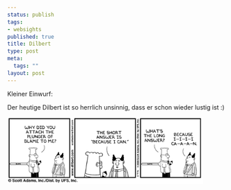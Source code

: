 ```yaml
--- 
status: publish
tags: 
- websights
published: true
title: Dilbert
type: post
meta: 
  tags: ""
layout: post
---
```

Kleiner Einwurf:

Der heutige Dilbert ist so herrlich unsinnig, dass er schon wieder lustig ist :)

<a class="imagelink" href="/media/wp/2006/10/dilbert2732950061009.gif" title="Dilbert 2006-10-09"><img id="image693" src="/media/wp/2006/10/dilbert2732950061009.gif" alt="Dilbert 2006-10-09" class="centered" width="450" /></a>
